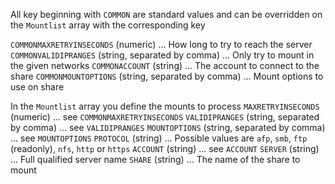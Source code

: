 All key beginning with `COMMON` are standard values and can be overridden on the `Mountlist` array with the corresponding key

`COMMONMAXRETRYINSECONDS` (numeric) ... How long to try to reach the server
`COMMONVALIDIPRANGES` (string, separated by comma) ... Only try to mount in the given networks
`COMMONACCOUNT` (string) ... The account to connect to the share
`COMMONMOUNTOPTIONS` (string, separated by comma) ... Mount options to use on share

In the `Mountlist` array you define the mounts to process
`MAXRETRYINSECONDS` (numeric) ... see `COMMONMAXRETRYINSECONDS`
`VALIDIPRANGES` (string, separated by comma) ... see `VALIDIPRANGES`
`MOUNTOPTIONS` (string, separated by comma) ... see `MOUNTOPTIONS`
`PROTOCOL` (string) ... Possible values are `afp`, `smb`, `ftp` (readonly), `nfs`, `http` or `https`
`ACCOUNT` (string) ... see `ACCOUNT`
`SERVER` (string) ... Full qualified server name
`SHARE` (string) ... The name of the share to mount
